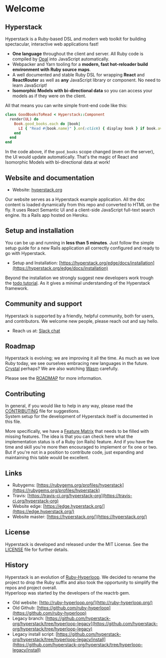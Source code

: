 # Welcome

## Hyperstack

Hyperstack is a Ruby-based DSL and modern web toolkit for building spectacular, interactive web applications fast!

* **One language** throughout the client and server. All Ruby code is compiled by [Opal](https://opalrb.com/) into JavaScript automatically.
* Webpacker and Yarn tooling for a **modern, fast hot-reloader build environment with Ruby source maps**.
* A well documented and stable Ruby DSL for wrapping **React** and **ReactRouter** as well as **any** JavaScript library or component. No need to learn JavaScript!
* **Isomorphic Models with bi-directional data** so you can access your models as if they were on the client.

All that means you can write simple front-end code like this:

```ruby
class GoodBooksToRead < Hyperstack::Component
  render(UL) do
    Book.good_books.each do |book|
      LI { "Read #{book.name}" }.on(:click) { display book } if book.available?
    end
  end
end
```

In the code above, if the `good_books` scope changed \(even on the server\), the UI would update automatically. That's the magic of React and Isomorphic Models with bi-directional data at work!

## Website and documentation

* Website: [hyperstack.org](https://hyperstack.org)

Our website serves as a Hyperstack example application. All the doc content is loaded dynamically from this repo and converted to HTML on the fly. It uses React Semantic UI and a client-side JavaScript full-text search engine. Its a Rails app hosted on Heroku.

## Setup and installation

You can be up and running in **less than 5 minutes**. Just follow the simple setup guide for a new Rails application all correctly configured and ready to go with Hyperstack.

* Setup and Installation: [https://hyperstack.org/edge/docs/installation](https://hyperstack.org/edge/docs/installation)

Beyond the installation we strongly suggest new developers work trough the [todo tutorial](https://hyperstack.org/edge/docs/tutorials/todo). As it gives a minimal understanding of the Hyperstack framework.

## Community and support

Hyperstack is supported by a friendly, helpful community, both for users, and contributors. We welcome new people, please reach out and say hello.

* Reach us at: [Slack chat](https://hyperstack.org/slack-invite)

## Roadmap

Hyperstack is evolving; we are improving it all the time. As much as we love Ruby today, we see ourselves embracing new languages in the future. [Crystal](https://crystal-lang.org/) perhaps? We are also watching [Wasm](https://webassembly.org/) carefully.

Please see the [ROADMAP](https://github.com/hyperstack-org/hyperstack/blob/edge/ROADMAP.md) for more information.

## Contributing

In general, if you would like to help in any way, please read the [CONTRIBUTING](https://github.com/hyperstack-org/hyperstack/blob/edge/CONTRIBUTING.md) file for suggestions.  
System setup for the development of Hyperstack itself is documented in this file.

More specifically, we have a [Feature Matrix](https://github.com/hyperstack-org/hyperstack/blob/edge/docs/feature_matrix.md) that needs to be filled with missing features. The idea is that you can check here what the implementation status is of a Ruby \(on Rails\) feature. And if you have the time and skill you're more then encouraged to implement or fix one or two. But if you're not in a position to contribute code, just expanding and maintaining this table would be excellent.

## Links

* Rubygems: [https://rubygems.org/profiles/hyperstack](https://rubygems.org/profiles/hyperstack)
* Travis: [https://travis-ci.org/hyperstack-org](https://travis-ci.org/hyperstack-org)
* Website edge: [https://edge.hyperstack.org/](https://edge.hyperstack.org/)
* Website master: [https://hyperstack.org/](https://hyperstack.org/)

## License

Hyperstack is developed and released under the MIT License. See the [LICENSE](https://github.com/hyperstack-org/hyperstack/blob/edge/LICENSE) file for further details.

## History

Hyperstack is an evolution of [Ruby-Hyperloop](https://github.com/ruby-hyperloop). We decided to rename the project to drop the Ruby suffix and also took the opportunity to simplify the repos and project overall.  
Hyperloop was started by the developers of the reactrb gem.

* Old website: [http://ruby-hyperloop.org/](http://ruby-hyperloop.org/)
* Old Github: [https://github.com/ruby-hyperloop](https://github.com/ruby-hyperloop)
* Legacy branch: [https://github.com/hyperstack-org/hyperstack/tree/hyperloop-legacy](https://github.com/hyperstack-org/hyperstack/tree/hyperloop-legacy)
* Legacy install script: [https://github.com/hyperstack-org/hyperstack/tree/hyperloop-legacy/install](https://github.com/hyperstack-org/hyperstack/tree/hyperloop-legacy/install)

